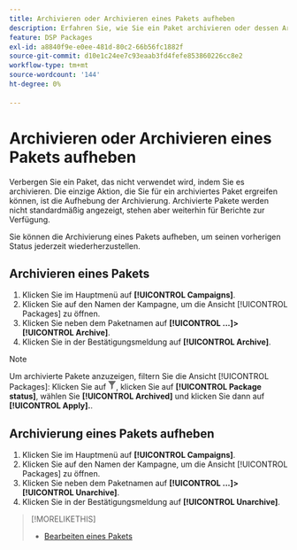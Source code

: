 ```yaml
---
title: Archivieren oder Archivieren eines Pakets aufheben
description: Erfahren Sie, wie Sie ein Paket archivieren oder dessen Archivierung aufheben.
feature: DSP Packages
exl-id: a8840f9e-e0ee-481d-80c2-66b56fc1882f
source-git-commit: d10e1c24ee7c93eaab3fd4fefe853860226cc8e2
workflow-type: tm+mt
source-wordcount: '144'
ht-degree: 0%

---
```


# Archivieren oder Archivieren eines Pakets aufheben

Verbergen Sie ein Paket, das nicht verwendet wird, indem Sie es archivieren. Die einzige Aktion, die Sie für ein archiviertes Paket ergreifen können, ist die Aufhebung der Archivierung. Archivierte Pakete werden nicht standardmäßig angezeigt, stehen aber weiterhin für Berichte zur Verfügung.

Sie können die Archivierung eines Pakets aufheben, um seinen vorherigen Status jederzeit wiederherzustellen.

## Archivieren eines Pakets

1. Klicken Sie im Hauptmenü auf **[!UICONTROL Campaigns]**.
1. Klicken Sie auf den Namen der Kampagne, um die Ansicht [!UICONTROL Packages] zu öffnen.
1. Klicken Sie neben dem Paketnamen auf **[!UICONTROL ...]>[!UICONTROL Archive]**.
1. Klicken Sie in der Bestätigungsmeldung auf **[!UICONTROL Archive]**.

>[!NOTE]
>
>Um archivierte Pakete anzuzeigen, filtern Sie die Ansicht [!UICONTROL Packages]: Klicken Sie auf ![Filterschaltfläche](/help/dsp/assets/filter.png), klicken Sie auf **[!UICONTROL Package status]**, wählen Sie **[!UICONTROL Archived]** und klicken Sie dann auf **[!UICONTROL Apply].**.

## Archivierung eines Pakets aufheben

1. Klicken Sie im Hauptmenü auf **[!UICONTROL Campaigns]**.
1. Klicken Sie auf den Namen der Kampagne, um die Ansicht [!UICONTROL Packages] zu öffnen.
1. Klicken Sie neben dem Paketnamen auf **[!UICONTROL ...]>[!UICONTROL Unarchive]**.
1. Klicken Sie in der Bestätigungsmeldung auf **[!UICONTROL Unarchive]**.

>[!MORELIKETHIS]
>
>* [Bearbeiten eines Pakets](package-edit.md)

